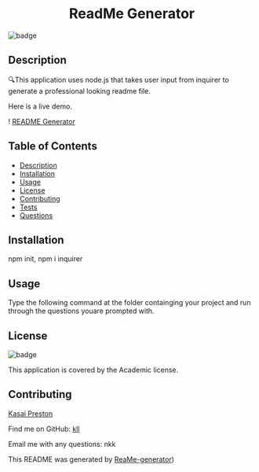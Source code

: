
<h1 align="center">ReadMe Generator</h1>
    
![badge](https://img.shields.io/badge/license-Academic-brightgreen)<br />
    
 ## Description
🔍This application uses node.js that takes user input from inquirer to generate a professional looking readme file.
    

Here is a live demo.

! [README Generator](./readmegen.mp4)
## Table of Contents
- [Description](#description)
- [Installation](#installation)
- [Usage](#usage)
- [License](#license)
- [Contributing](#contributing)
- [Tests](#tests)
- [Questions](#questions)
    
 ## Installation
npm init, npm i inquirer
    
## Usage
Type the following command at the folder containging your project and run through the questions youare prompted with.

    
## License
![badge](https://img.shields.io/badge/license-Academic-brightgreen)
 
This application is covered by the Academic license. 
    
## Contributing
[Kasai Preston](https://github.com/kasaipreston)
    

    


Find me on GitHub: [kll](https://github.com/kll)

Email me with any questions: nkk
    
This README was generated by [ReaMe-generator](https://github.com/kasaipreston)) 
